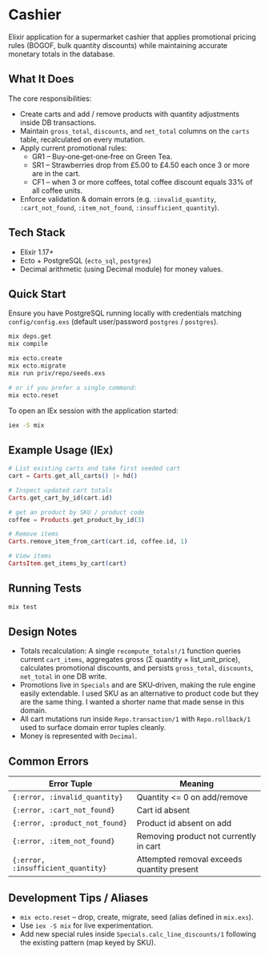 # Cashier

Elixir application for a supermarket cashier that applies promotional pricing rules (BOGOF, bulk quantity discounts) while maintaining accurate monetary totals in the database.

## What It Does

The core responsibilities:

- Create carts and add / remove products with quantity adjustments inside DB transactions.
- Maintain `gross_total`, `discounts`, and `net_total` columns on the `carts` table, recalculated on every mutation.
- Apply current promotional rules:
  - GR1 – Buy‑one‑get‑one‑free on Green Tea.
  - SR1 – Strawberries drop from £5.00 to £4.50 each once 3 or more are in the cart.
  - CF1 – when 3 or more coffees, total coffee discount equals 33% of all coffee units.
- Enforce validation & domain errors (e.g. `:invalid_quantity`, `:cart_not_found`, `:item_not_found`, `:insufficient_quantity`).

## Tech Stack

- Elixir 1.17+
- Ecto + PostgreSQL (`ecto_sql`, `postgrex`)
- Decimal arithmetic (using Decimal module) for money values.

## Quick Start

Ensure you have PostgreSQL running locally with credentials matching `config/config.exs` (default user/password `postgres` / `postgres`).

```bash
mix deps.get
mix compile

mix ecto.create
mix ecto.migrate
mix run priv/repo/seeds.exs

# or if you prefer a single command:
mix ecto.reset
```

To open an IEx session with the application started:

```bash
iex -S mix
```

## Example Usage (IEx)

```elixir
# List existing carts and take first seeded cart
cart = Carts.get_all_carts() |> hd()

# Inspect updated cart totals
Carts.get_cart_by_id(cart.id)

# get an product by SKU / product code
coffee = Products.get_product_by_id(3)

# Remove items
Carts.remove_item_from_cart(cart.id, coffee.id, 1)

# View items
CartsItem.get_items_by_cart(cart)
```

## Running Tests

```bash
mix test
```

## Design Notes

- Totals recalculation: A single `recompute_totals!/1` function queries current `cart_items`, aggregates gross (Σ quantity × list_unit_price), calculates promotional discounts, and persists `gross_total`, `discounts`, `net_total` in one DB write.
- Promotions live in `Specials` and are SKU‑driven, making the rule engine easily extendable. I used SKU as an alternative to product code but they are the same thing. I wanted a shorter name that made sense in this domain.
- All cart mutations run inside `Repo.transaction/1` with `Repo.rollback/1` used to surface domain error tuples cleanly.
- Money is represented with `Decimal`.

## Common Errors

| Error Tuple                        | Meaning                                    |
| ---------------------------------- | ------------------------------------------ |
| `{:error, :invalid_quantity}`      | Quantity <= 0 on add/remove                |
| `{:error, :cart_not_found}`        | Cart id absent                             |
| `{:error, :product_not_found}`     | Product id absent on add                   |
| `{:error, :item_not_found}`        | Removing product not currently in cart     |
| `{:error, :insufficient_quantity}` | Attempted removal exceeds quantity present |

## Development Tips / Aliases

- `mix ecto.reset` – drop, create, migrate, seed (alias defined in `mix.exs`).
- Use `iex -S mix` for live experimentation.
- Add new special rules inside `Specials.calc_line_discounts/1` following the existing pattern (map keyed by SKU).
